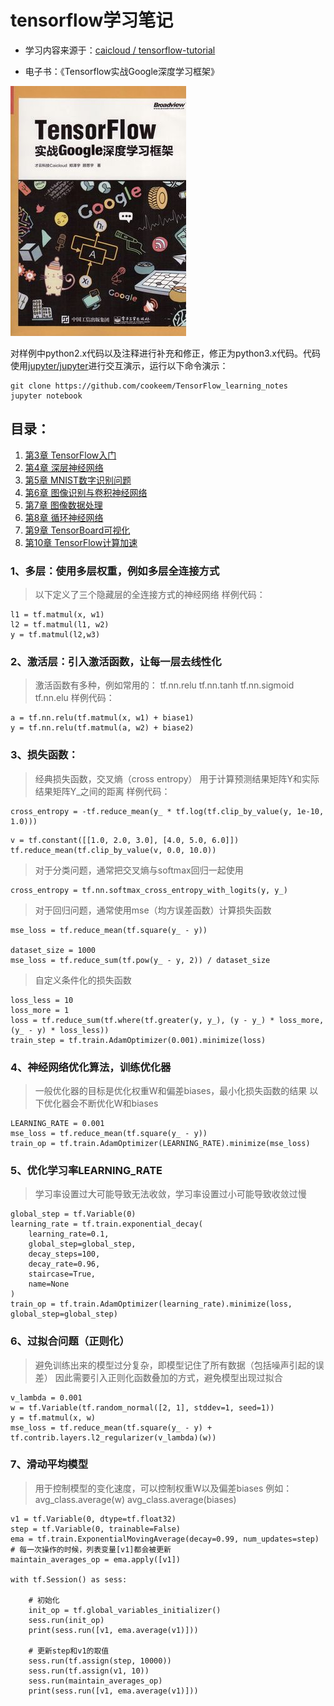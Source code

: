 # tensorflow学习笔记

- 学习内容来源于：[caicloud / tensorflow-tutorial](https://github.com/caicloud/tensorflow-tutorial)

- 电子书：《Tensorflow实战Google深度学习框架》

![Tensorflow实战Google深度学习框架](images/cover.JPG)

对样例中python2.x代码以及注释进行补充和修正，修正为python3.x代码。代码使用[jupyter/jupyter](https://github.com/jupyter/jupyter)进行交互演示，运行以下命令演示：

```
git clone https://github.com/cookeem/TensorFlow_learning_notes
jupyter notebook
```

## 目录：
1. [第3章 TensorFlow入门](Chapter03)
1. [第4章 深层神经网络](Chapter04)
1. [第5章 MNIST数字识别问题](Chapter05)
1. [第6章 图像识别与卷积神经网络](Chapter06)
1. [第7章 图像数据处理](Chapter07)
1. [第8章 循环神经网络](Chapter08)
1. [第9章 TensorBoard可视化](Chapter09)
1. [第10章 TensorFlow计算加速](Chapter10)

### 1、多层：使用多层权重，例如多层全连接方式
> 以下定义了三个隐藏层的全连接方式的神经网络
> 样例代码：

```
l1 = tf.matmul(x, w1)
l2 = tf.matmul(l1, w2)
y = tf.matmul(l2,w3)
```

### 2、激活层：引入激活函数，让每一层去线性化
> 激活函数有多种，例如常用的：
> tf.nn.relu
> tf.nn.tanh
> tf.nn.sigmoid
> tf.nn.elu
> 样例代码：

```
a = tf.nn.relu(tf.matmul(x, w1) + biase1)
y = tf.nn.relu(tf.matmul(a, w2) + biase2)
```

### 3、损失函数：
> 经典损失函数，交叉熵（cross entropy）
> 用于计算预测结果矩阵Y和实际结果矩阵Y_之间的距离
> 样例代码：

```
cross_entropy = -tf.reduce_mean(y_ * tf.log(tf.clip_by_value(y, 1e-10, 1.0)))
```

```
v = tf.constant([[1.0, 2.0, 3.0], [4.0, 5.0, 6.0]])
tf.reduce_mean(tf.clip_by_value(v, 0.0, 10.0))
```

> 对于分类问题，通常把交叉熵与softmax回归一起使用

```
cross_entropy = tf.nn.softmax_cross_entropy_with_logits(y, y_)
```

> 对于回归问题，通常使用mse（均方误差函数）计算损失函数

```
mse_loss = tf.reduce_mean(tf.square(y_ - y))

dataset_size = 1000
mse_loss = tf.reduce_sum(tf.pow(y_ - y, 2)) / dataset_size
```

> 自定义条件化的损失函数

```
loss_less = 10
loss_more = 1
loss = tf.reduce_sum(tf.where(tf.greater(y, y_), (y - y_) * loss_more, (y_ - y) * loss_less))
train_step = tf.train.AdamOptimizer(0.001).minimize(loss)
```

### 4、神经网络优化算法，训练优化器
> 一般优化器的目标是优化权重W和偏差biases，最小化损失函数的结果
> 以下优化器会不断优化W和biases

```
LEARNING_RATE = 0.001
mse_loss = tf.reduce_mean(tf.square(y_ - y))
train_op = tf.train.AdamOptimizer(LEARNING_RATE).minimize(mse_loss)
```

### 5、优化学习率LEARNING_RATE
> 学习率设置过大可能导致无法收敛，学习率设置过小可能导致收敛过慢

```
global_step = tf.Variable(0)
learning_rate = tf.train.exponential_decay(
    learning_rate=0.1, 
    global_step=global_step, 
    decay_steps=100, 
    decay_rate=0.96, 
    staircase=True, 
    name=None
)
train_op = tf.train.AdamOptimizer(learning_rate).minimize(loss, global_step=global_step)
```

### 6、过拟合问题（正则化）
> 避免训练出来的模型过分复杂，即模型记住了所有数据（包括噪声引起的误差）
> 因此需要引入正则化函数叠加的方式，避免模型出现过拟合

```
v_lambda = 0.001
w = tf.Variable(tf.random_normal([2, 1], stddev=1, seed=1))
y = tf.matmul(x, w)
mse_loss = tf.reduce_mean(tf.square(y_ - y) + tf.contrib.layers.l2_regularizer(v_lambda)(w))
```

### 7、滑动平均模型
> 用于控制模型的变化速度，可以控制权重W以及偏差biases
> 例如：avg_class.average(w) avg_class.average(biases)

```
v1 = tf.Variable(0, dtype=tf.float32)
step = tf.Variable(0, trainable=False)
ema = tf.train.ExponentialMovingAverage(decay=0.99, num_updates=step)
# 每一次操作的时候，列表变量[v1]都会被更新
maintain_averages_op = ema.apply([v1]) 

with tf.Session() as sess:
    
    # 初始化
    init_op = tf.global_variables_initializer()
    sess.run(init_op)
    print(sess.run([v1, ema.average(v1)]))
    
    # 更新step和v1的取值
    sess.run(tf.assign(step, 10000))  
    sess.run(tf.assign(v1, 10))
    sess.run(maintain_averages_op)
    print(sess.run([v1, ema.average(v1)]))
```
